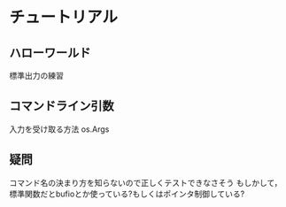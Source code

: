 # チュートリアル

## ハローワールド
標準出力の練習

## コマンドライン引数
入力を受け取る方法
os.Args

## 疑問
コマンド名の決まり方を知らないので正しくテストできなさそう
もしかして，標準関数だとbufioとか使っている?もしくはポインタ制御している?


